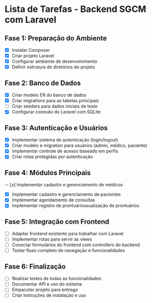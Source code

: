 # Lista de Tarefas - Backend SGCM com Laravel

## Fase 1: Preparação do Ambiente

- [x] Instalar Composer
- [x] Criar projeto Laravel
- [x] Configurar ambiente de desenvolvimento
- [x] Definir estrutura de diretórios do projeto

## Fase 2: Banco de Dados

- [x] Criar modelo ER do banco de dados
- [x] Criar migrations para as tabelas principais
- [ ] Criar seeders para dados iniciais de teste
- [x] Configurar conexão do Laravel com SQLite

## Fase 3: Autenticação e Usuários

- [x] Implementar sistema de autenticação (login/logout)
- [x] Criar modelo e migration para usuários (admin, médico, paciente)
- [x] Implementar controle de acesso baseado em perfis
- [x] Criar rotas protegidas por autenticação

## Fase 4: Módulos Principais

-- [x] Implementar cadastro e gerenciamento de médicos
- [x] Implementar cadastro e gerenciamento de pacientes
- [x] Implementar agendamento de consultas
- [x] Implementar registro de prontuáriossualização de prontuários

## Fase 5: Integração com Frontend

- [ ] Adaptar frontend existente para trabalhar com Laravel
- [ ] Implementar rotas para servir as views
- [ ] Conectar formulários do frontend com controllers do backend
- [ ] Testar fluxo completo de navegação e funcionalidades

## Fase 6: Finalização

- [ ] Realizar testes de todas as funcionalidades
- [ ] Documentar API e uso do sistema
- [ ] Empacotar projeto para entrega
- [ ] Criar instruções de instalação e uso
